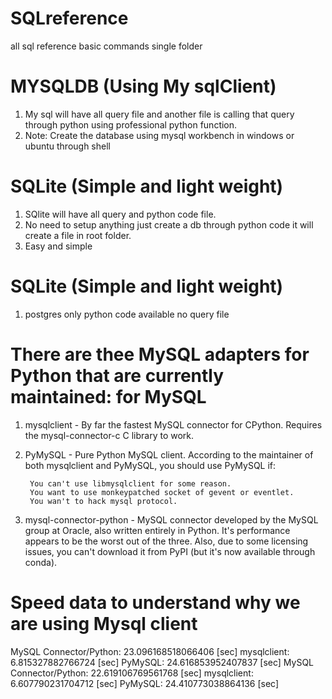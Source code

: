# SQLreference
all sql reference basic commands single folder

# MYSQLDB (Using My sqlClient)
1. My sql will have all query file and another file is calling that query through python using professional python function.
2. Note: Create the database using mysql workbench in windows or ubuntu through shell

# SQLite (Simple and light weight)
1. SQlite will have all query and python code file.
2. No need to setup anything just create a db through python code it will create a file in root folder.
3. Easy and simple

# SQLite (Simple and light weight)
1. postgres only python code available no query file


# There are thee MySQL adapters for Python that are currently maintained: for MySQL

1. mysqlclient - By far the fastest MySQL connector for CPython. Requires the mysql-connector-c C library to work.

2. PyMySQL - Pure Python MySQL client. According to the maintainer of both mysqlclient and PyMySQL, you should use PyMySQL if:

        You can't use libmysqlclient for some reason.
        You want to use monkeypatched socket of gevent or eventlet.
        You wan't to hack mysql protocol.

3. mysql-connector-python - MySQL connector developed by the MySQL group at Oracle, also written entirely in Python. It's performance appears to be the worst out of the three. Also, due to some licensing issues, you can't download it from PyPI (but it's now available through conda).

# Speed data to understand why we are using Mysql client

MySQL Connector/Python: 23.096168518066406 [sec]
mysqlclient: 6.815327882766724 [sec]
PyMySQL: 24.616853952407837 [sec]
MySQL Connector/Python: 22.619106769561768 [sec]
mysqlclient: 6.607790231704712 [sec]
PyMySQL: 24.410773038864136 [sec]
